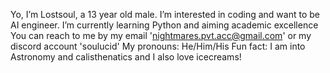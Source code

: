 Yo, I’m Lostsoul, a 13 year old male.
I’m interested in coding and want to be AI engineer.
I’m currently learning Python and aiming academic excellence
You can reach to me by my email 'nightmares.pvt.acc@gmail.com' or my discord account 'soulucid'
My pronouns: He/Him/His
Fun fact: I am into Astronomy and calisthenatics and I also love icecreams!
<!---
LostsoulCodes/LostsoulCodes is a ✨ special ✨ repository because its `README.md` (this file) appears on your GitHub profile.
You can click the Preview link to take a look at your changes.
--->

